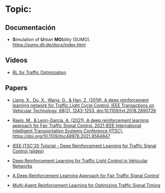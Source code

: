 # Topic: 

## Documentación
+ **S**imulation of **U**rban **MO**bility (SUMO). 
    https://sumo.dlr.de/docs/index.html


## Videos

+ [RL for Traffic Optimization](https://www.youtube.com/watch?v=7gJrvcqufjM)


## Papers

+ [Liang, X., Du, X., Wang, G., &amp; Han, Z. (2019). A deep reinforcement learning network for Traffic Light Cycle Control. IEEE Transactions on Vehicular Technology, 68(2), 1243-1253. doi:10.1109/tvt.2018.2890726](https://arxiv.org/abs/1803.11115)   

+ [Raeis, M., &amp; Leon-Garcia, A. (2021). A deep reinforcement learning approach for Fair Traffic Signal Control. 2021 IEEE International Intelligent Transportation Systems Conference (ITSC). https://doi.org/10.1109/itsc48978.2021.9564847 ](https://www.researchgate.net/publication/353375159_A_Deep_Reinforcement_Learning_Approach_for_Fair_Traffic_Signal_Control)

+ [IEEE ITSC‘20 Tutorial - Deep Reinforcement Learning for Traffic Signal Control (slides)](https://docs.google.com/presentation/d/12cqabQ_V5Q9Y2DpQOdpsHyrR6MIxy1CJlPmUE3Ojr8o/edit#slide=id.p)


+ [Deep Reinforcement Learning for Traffic Light Control in Vehicular Networks](https://arxiv.org/abs/1803.11115)   

+ [A Deep Reinforcement Learning Approach for Fair Traffic Signal Control](https://www.researchgate.net/publication/353375159_A_Deep_Reinforcement_Learning_Approach_for_Fair_Traffic_Signal_Control)

+ [Multi-Agent Reinforcement Learning for Optimizing Traffic Signal Timing](https://aircconline.com/csit/abstract/v11n1/csit110102.html)